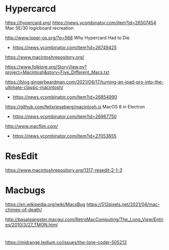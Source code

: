 # Hypercarcd
https://hypercard.org/
https://news.ycombinator.com/item?id=26507454 Mac SE/30 logicboard recreation 

http://www.loper-os.org/?p=568 Why Hypercard Had to Die
* https://news.ycombinator.com/item?id=26749425

https://www.macintoshrepository.org/

https://www.folklore.org/StoryView.py?project=Macintosh&story=Five_Different_Macs.txt

https://blog.gingerbeardman.com/2021/04/17/turning-an-ipad-pro-into-the-ultimate-classic-macintosh/
* https://news.ycombinator.com/item?id=26854990

https://github.com/felixrieseberg/macintosh.js MacOS 8 in Electron
* https://news.ycombinator.com/item?id=26967750

http://www.macflim.com/
* https://news.ycombinator.com/item?id=27053655

# ResEdit
https://www.macintoshrepository.org/1317-resedit-2-1-3

# Macbugs
https://en.wikipedia.org/wiki/MacsBug
https://512pixels.net/2021/04/mac-chimes-of-death/

http://basalgangster.macgui.com/RetroMacComputing/The_Long_View/Entries/2010/3/27_TMON.html

#
https://midrange.tedium.co/issues/the-lone-coder-505212
